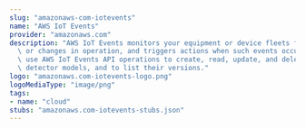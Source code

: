 ```yaml
---
slug: "amazonaws-com-iotevents"
name: "AWS IoT Events"
provider: "amazonaws.com"
description: "AWS IoT Events monitors your equipment or device fleets for failures\
  \ or changes in operation, and triggers actions when such events occur. You can\
  \ use AWS IoT Events API operations to create, read, update, and delete inputs and\
  \ detector models, and to list their versions."
logo: "amazonaws.com-iotevents-logo.png"
logoMediaType: "image/png"
tags:
- name: "cloud"
stubs: "amazonaws.com-iotevents-stubs.json"
---
```

